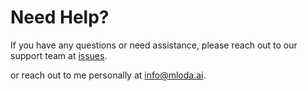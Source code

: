 # Need Help?

If you have any questions or need assistance, please reach out to our support team at [issues](https://github.com/mloda-ai/mloda/issues).

or reach out to me personally at [info@mloda.ai](mailto:info@mloda.ai).